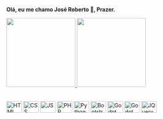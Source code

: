<strong>Olá, eu me chamo José Roberto 👋, Prazer.</strong>
<div>
  <a href="https://github.com/jbetoreis">
  <img height="180em" src="https://github-readme-stats.vercel.app/api?username=jbetoreis&show_icons=true&theme=merko&include_all_commits=true&count_private=true"/>
  <img height="180em" src="https://github-readme-stats.vercel.app/api/top-langs/?username=jbetoreis&layout=compact&langs_count=7&theme=merko"/></a>
</div><br>

<div style="display: inline_block"><br>
  <img title="HTML" align="center" alt="HTML" height="30" width="40" src="https://cdn.jsdelivr.net/gh/devicons/devicon/icons/html5/html5-original.svg">
  <img title="CSS" align="center" alt="CSS" height="30" width="40" src="https://cdn.jsdelivr.net/gh/devicons/devicon/icons/css3/css3-original.svg">
  <img title="JS" align="center" alt="JS" height="30" width="40" src="https://cdn.jsdelivr.net/gh/devicons/devicon/icons/javascript/javascript-original.svg">
  <img title="PHP" align="center" alt="PHP" height="30" width="40" src="https://cdn.jsdelivr.net/gh/devicons/devicon/icons/php/php-original.svg">
  <img title="Python" align="center" alt="Python" height="30" width="40" src="https://cdn.jsdelivr.net/gh/devicons/devicon/icons/python/python-original.svg">
  <img title="Bootstrap" align="center" alt="Bootstrap" height="30" width="40" src="https://cdn.jsdelivr.net/gh/devicons/devicon/icons/bootstrap/bootstrap-original.svg">
  <img title="Godot" align="center" alt="Godot" height="30" width="40" src="https://cdn.jsdelivr.net/gh/devicons/devicon/icons/godot/godot-original.svg">
  <img title="Postgres" align="center" alt="Godot" height="30" width="40" src="https://cdn.jsdelivr.net/gh/devicons/devicon/icons/postgresql/postgresql-original.svg" />
  <img title="JQuery" align="center" alt="JQuery" height="30" width="40" src="https://cdn.jsdelivr.net/gh/devicons/devicon/icons/jquery/jquery-plain-wordmark.svg">
</div>
<!--
**jbetoreis/jbetoreis** is a ✨ _special_ ✨ repository because its `README.md` (this file) appears on your GitHub profile.

Here are some ideas to get you started:

- 🔭 I’m currently working on ...
- 🌱 I’m currently learning ...
- 👯 I’m looking to collaborate on ...
- 🤔 I’m looking for help with ...
- 💬 Ask me about ...
- 📫 How to reach me: ...
- 😄 Pronouns: ...
- ⚡ Fun fact: ...
-->
